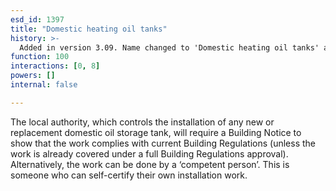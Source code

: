 ```yaml
---
esd_id: 1397
title: "Domestic heating oil tanks"
history: >-
  Added in version 3.09. Name changed to 'Domestic heating oil tanks' and scope notes revised in version 4.00.
function: 100
interactions: [0, 8]
powers: []
internal: false

---
```


The local authority, which controls the installation of any new or replacement domestic oil storage tank, will require a Building Notice to show that the work complies with current Building Regulations (unless the work is already covered under a full Building Regulations approval). Alternatively, the work can be done by a ‘competent person’. This is someone who can self-certify their own installation work. 

